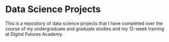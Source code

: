 # Data Science Projects

This is a repository of data science projects that I have completed over the course of my undergraduate and graduate studies and my 12-week training at Digital Futures Academy.
